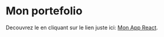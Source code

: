 # Mon portefolio 

Decouvrez le en cliquant sur le lien juste ici: [Mon App React](https://rachid-boube.github.io/cv-portfolio/).






